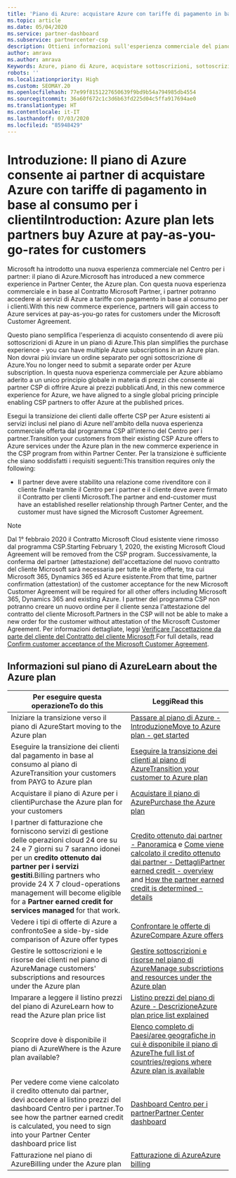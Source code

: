 ```yaml
---
title: 'Piano di Azure: acquistare Azure con tariffe di pagamento in base al consumo'
ms.topic: article
ms.date: 05/04/2020
ms.service: partner-dashboard
ms.subservice: partnercenter-csp
description: Ottieni informazioni sull'esperienza commerciale del piano di Azure per acquistare servizi di Azure con tariffe con pagamento in base al consumo per i clienti. Sono disponibili anche informazioni sui nuovi requisiti di sicurezza.
author: amrava
ms.author: amrava
Keywords: Azure, piano di Azure, acquistare sottoscrizioni, sottoscrizioni
robots: ''
ms.localizationpriority: High
ms.custom: SEOMAY.20
ms.openlocfilehash: 77e99f8151227650639f9bd9b54a794985db4554
ms.sourcegitcommit: 36a60f672c1c3d6b63fd225d04c5ffa917694ae0
ms.translationtype: HT
ms.contentlocale: it-IT
ms.lasthandoff: 07/03/2020
ms.locfileid: "85948429"
---
```

# <a name="introduction-azure-plan-lets-partners-buy-azure-at-pay-as-you-go-rates-for-customers"></a><span data-ttu-id="a61db-105">Introduzione: Il piano di Azure consente ai partner di acquistare Azure con tariffe di pagamento in base al consumo per i clienti</span><span class="sxs-lookup"><span data-stu-id="a61db-105">Introduction: Azure plan lets partners buy Azure at pay-as-you-go-rates for customers</span></span>

<span data-ttu-id="a61db-106">Microsoft ha introdotto una nuova esperienza commerciale nel Centro per i partner: il piano di Azure.</span><span class="sxs-lookup"><span data-stu-id="a61db-106">Microsoft has introduced a new commerce experience in Partner Center, the Azure plan.</span></span>  <span data-ttu-id="a61db-107">Con questa nuova esperienza commerciale e in base al Contratto Microsoft Partner, i partner potranno accedere ai servizi di Azure a tariffe con pagamento in base al consumo per i clienti.</span><span class="sxs-lookup"><span data-stu-id="a61db-107">With this new commerce experience, partners will gain access to Azure services at pay-as-you-go rates for customers under the Microsoft Customer Agreement.</span></span>

<span data-ttu-id="a61db-108">Questo piano semplifica l'esperienza di acquisto consentendo di avere più sottoscrizioni di Azure in un piano di Azure.</span><span class="sxs-lookup"><span data-stu-id="a61db-108">This plan simplifies the purchase experience - you can have multiple Azure subscriptions in an Azure plan.</span></span> <span data-ttu-id="a61db-109">Non dovrai più inviare un ordine separato per ogni sottoscrizione di Azure.</span><span class="sxs-lookup"><span data-stu-id="a61db-109">You no longer need to submit a separate order per Azure subscription.</span></span> <span data-ttu-id="a61db-110">In questa nuova esperienza commerciale per Azure abbiamo aderito a un unico principio globale in materia di prezzi che consente ai partner CSP di offrire Azure ai prezzi pubblicati.</span><span class="sxs-lookup"><span data-stu-id="a61db-110">And, in this new commerce experience for Azure, we have aligned to a single global pricing principle enabling CSP partners to offer Azure at the published prices.</span></span>

<span data-ttu-id="a61db-111">Esegui la transizione dei clienti dalle offerte CSP per Azure esistenti ai servizi inclusi nel piano di Azure nell'ambito della nuova esperienza commerciale offerta dal programma CSP all'interno del Centro per i partner.</span><span class="sxs-lookup"><span data-stu-id="a61db-111">Transition your customers from their existing CSP Azure offers to Azure services under the Azure plan in the new commerce experience in the CSP program from within Partner Center.</span></span> <span data-ttu-id="a61db-112">Per la transizione è sufficiente che siano soddisfatti i requisiti seguenti:</span><span class="sxs-lookup"><span data-stu-id="a61db-112">This transition requires only the following:</span></span>

- <span data-ttu-id="a61db-113">Il partner deve avere stabilito una relazione come rivenditore con il cliente finale tramite il Centro per i partner e il cliente deve avere firmato il Contratto per clienti Microsoft.</span><span class="sxs-lookup"><span data-stu-id="a61db-113">The partner and end-customer must have an established reseller relationship through Partner Center, and the customer must have signed the Microsoft Customer Agreement.</span></span>

>[!Note]
><span data-ttu-id="a61db-114">Dal 1° febbraio 2020 il Contratto Microsoft Cloud esistente viene rimosso dal programma CSP.</span><span class="sxs-lookup"><span data-stu-id="a61db-114">Starting February 1, 2020, the existing Microsoft Cloud Agreement will be removed from the CSP program.</span></span> <span data-ttu-id="a61db-115">Successivamente, la conferma del partner (attestazione) dell'accettazione del nuovo contratto del cliente Microsoft sarà necessaria per tutte le altre offerte, tra cui Microsoft 365, Dynamics 365 ed Azure esistente.</span><span class="sxs-lookup"><span data-stu-id="a61db-115">From that time, partner confirmation (attestation) of the customer acceptance for the new Microsoft Customer Agreement will be required for all other offers including Microsoft 365, Dynamics 365 and existing Azure.</span></span> <span data-ttu-id="a61db-116">I partner del programma CSP non potranno creare un nuovo ordine per il cliente senza l'attestazione del contratto del cliente Microsoft.</span><span class="sxs-lookup"><span data-stu-id="a61db-116">Partners in the CSP will not be able to make a new order for the customer without attestation of the Microsoft Customer Agreement.</span></span> <span data-ttu-id="a61db-117">Per informazioni dettagliate, leggi [Verificare l'accettazione da parte del cliente del Contratto del cliente Microsoft](confirm-customer-agreement.md).</span><span class="sxs-lookup"><span data-stu-id="a61db-117">For full details, read [Confirm customer acceptance of the Microsoft Customer Agreement](confirm-customer-agreement.md).</span></span>


## <a name="learn-about-the-azure-plan"></a><span data-ttu-id="a61db-118">Informazioni sul piano di Azure</span><span class="sxs-lookup"><span data-stu-id="a61db-118">Learn about the Azure plan</span></span>

|<span data-ttu-id="a61db-119">**Per eseguire questa operazione**</span><span class="sxs-lookup"><span data-stu-id="a61db-119">**To do this**</span></span>   |<span data-ttu-id="a61db-120">**Leggi**</span><span class="sxs-lookup"><span data-stu-id="a61db-120">**Read this**</span></span>   |
|------------------|---------------------|
|<span data-ttu-id="a61db-121">Iniziare la transizione verso il piano di Azure</span><span class="sxs-lookup"><span data-stu-id="a61db-121">Start moving to the Azure plan</span></span>|[<span data-ttu-id="a61db-122">Passare al piano di Azure - Introduzione</span><span class="sxs-lookup"><span data-stu-id="a61db-122">Move to Azure plan - get started</span></span>](azure-plan-get-started.md)
|<span data-ttu-id="a61db-123">Eseguire la transizione dei clienti dal pagamento in base al consumo al piano di Azure</span><span class="sxs-lookup"><span data-stu-id="a61db-123">Transition your customers from PAYG to Azure plan</span></span>|[<span data-ttu-id="a61db-124">Eseguire la transizione dei clienti al piano di Azure</span><span class="sxs-lookup"><span data-stu-id="a61db-124">Transition your customer to Azure plan</span></span>](azure-plan-transition.md)|
|<span data-ttu-id="a61db-125">Acquistare il piano di Azure per i clienti</span><span class="sxs-lookup"><span data-stu-id="a61db-125">Purchase the Azure plan for your customers</span></span>|[<span data-ttu-id="a61db-126">Acquistare il piano di Azure</span><span class="sxs-lookup"><span data-stu-id="a61db-126">Purchase the Azure plan</span></span>](purchase-azure-plan.md)|
|<span data-ttu-id="a61db-127">I partner di fatturazione che forniscono servizi di gestione delle operazioni cloud 24 ore su 24 e 7 giorni su 7 saranno idonei per un **credito ottenuto dai partner per i servizi gestiti**.</span><span class="sxs-lookup"><span data-stu-id="a61db-127">Billing partners who provide 24 X 7 cloud-operations management will become eligible for a **Partner earned credit for services managed** for that work.</span></span>|<span data-ttu-id="a61db-128">[Credito ottenuto dai partner - Panoramica](partner-earned-credit.md) e [Come viene calcolato il credito ottenuto dai partner - Dettagli](partner-earned-credit-explanation.md)</span><span class="sxs-lookup"><span data-stu-id="a61db-128">[Partner earned credit - overview](partner-earned-credit.md) and [How the partner earned credit is determined - details](partner-earned-credit-explanation.md)</span></span>|
|<span data-ttu-id="a61db-129">Vedere i tipi di offerte di Azure a confronto</span><span class="sxs-lookup"><span data-stu-id="a61db-129">See a side-by-side comparison of Azure offer types</span></span>|[<span data-ttu-id="a61db-130">Confrontare le offerte di Azure</span><span class="sxs-lookup"><span data-stu-id="a61db-130">Compare Azure offers</span></span>](compare-azure-offers.md)|
|<span data-ttu-id="a61db-131">Gestire le sottoscrizioni e le risorse dei clienti nel piano di Azure</span><span class="sxs-lookup"><span data-stu-id="a61db-131">Manage customers' subscriptions and resources under the Azure plan</span></span>|[<span data-ttu-id="a61db-132">Gestire sottoscrizioni e risorse nel piano di Azure</span><span class="sxs-lookup"><span data-stu-id="a61db-132">Manage subscriptions and resources under the Azure plan</span></span>](azure-plan-manage.md)|
|<span data-ttu-id="a61db-133">Imparare a leggere il listino prezzi del piano di Azure</span><span class="sxs-lookup"><span data-stu-id="a61db-133">Learn how to read the Azure plan price list</span></span>   |[<span data-ttu-id="a61db-134">Listino prezzi del piano di Azure - Descrizione</span><span class="sxs-lookup"><span data-stu-id="a61db-134">Azure plan price list explained</span></span>](azure-plan-price-list.md)|
|<span data-ttu-id="a61db-135">Scoprire dove è disponibile il piano di Azure</span><span class="sxs-lookup"><span data-stu-id="a61db-135">Where is the Azure plan available?</span></span>|[<span data-ttu-id="a61db-136">Elenco completo di Paesi/aree geografiche in cui è disponibile il piano di Azure</span><span class="sxs-lookup"><span data-stu-id="a61db-136">The full list of countries/regions where Azure plan is available</span></span>](https://query.prod.cms.rt.microsoft.com/cms/api/am/binary/RE3QN0x)
|<span data-ttu-id="a61db-137">Per vedere come viene calcolato il credito ottenuto dai partner, devi accedere al listino prezzi del dashboard Centro per i partner.</span><span class="sxs-lookup"><span data-stu-id="a61db-137">To see how the partner earned credit is calculated, you need to sign into your Partner Center dashboard price list</span></span>|[<span data-ttu-id="a61db-138">Dashboard Centro per i partner</span><span class="sxs-lookup"><span data-stu-id="a61db-138">Partner Center dashboard</span></span>](https://partner.microsoft.com/en-us/dashboard/home)|
|<span data-ttu-id="a61db-139">Fatturazione nel piano di Azure</span><span class="sxs-lookup"><span data-stu-id="a61db-139">Billing under the Azure plan</span></span>|[<span data-ttu-id="a61db-140">Fatturazione di Azure</span><span class="sxs-lookup"><span data-stu-id="a61db-140">Azure billing</span></span>](azure-plan-billing.md)| 





